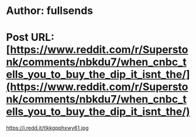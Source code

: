 # Author: fullsends
# Post URL: [https://www.reddit.com/r/Superstonk/comments/nbkdu7/when_cnbc_tells_you_to_buy_the_dip_it_isnt_the/](https://www.reddit.com/r/Superstonk/comments/nbkdu7/when_cnbc_tells_you_to_buy_the_dip_it_isnt_the/)


https://i.redd.it/tlkkgpphxwy61.jpg